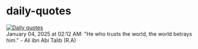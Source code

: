# daily-quotes
[![Daily quotes](https://github.com/ceepu8/daily-quotes/actions/workflows/daily-quote.yml/badge.svg)](https://github.com/ceepu8/daily-quotes/actions/workflows/daily-quote.yml)<br/>
January 04, 2025 at 02:12 AM: "He who trusts the world, the world betrays him." - Ali ibn Abi Talib (R.A)

